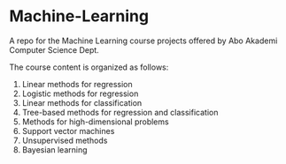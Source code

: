 # Machine-Learning
A repo for the Machine Learning course projects offered by Abo Akademi Computer Science Dept. 

The course content is organized as follows:

1. Linear methods for regression
2. Logistic methods for regression
3. Linear methods for classification
4. Tree-based methods for regression and classification
5. Methods for high-dimensional problems
6. Support vector machines
7. Unsupervised methods
8. Bayesian learning
